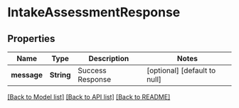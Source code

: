 # IntakeAssessmentResponse
## Properties

| Name | Type | Description | Notes |
|------------ | ------------- | ------------- | -------------|
| **message** | **String** | Success Response | [optional] [default to null] |

[[Back to Model list]](../README.md#documentation-for-models) [[Back to API list]](../README.md#documentation-for-api-endpoints) [[Back to README]](../README.md)

